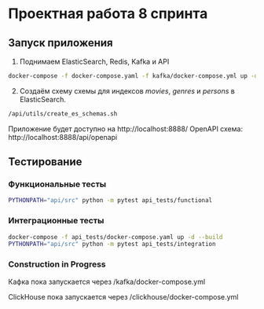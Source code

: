 # Проектная работа 8 спринта

## Запуск приложения

1. Поднимаем ElasticSearch, Redis, Kafka и API

```bash
docker-compose -f docker-compose.yaml -f kafka/docker-compose.yml up -d --build
```

2. Создаём схему схемы для индексов *movies*, *genres* и *persons* в ElasticSearch.

```bash
/api/utils/create_es_schemas.sh
```

Приложение будет доступно на http://localhost:8888/
OpenAPI схема: http://localhost:8888/api/openapi

## Тестирование

### Функциональные тесты

```bash
PYTHONPATH="api/src" python -m pytest api_tests/functional
```

### Интеграционные тесты

```bash
docker-compose -f api_tests/docker-compose.yaml up -d --build
PYTHONPATH="api/src" python -m pytest api_tests/integration
```

### Construction in Progress

Кафка пока запускается через /kafka/docker-compose.yml

ClickHouse пока запускается через /clickhouse/docker-compose.yml
